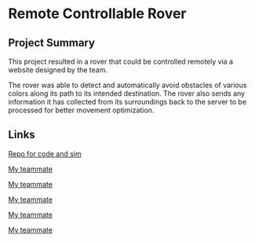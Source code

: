 # Remote Controllable Rover

## Project Summary

This project resulted in a rover that could be controlled remotely via a website designed by the team.

The rover was able to detect and automatically avoid obstacles of various colors along its path to its intended destination. The rover also sends any information it has collected from its surroundings back to the server to be processed for better movement optimization.

## Links

[Repo for code and sim](https://github.com/ib619/Group7_design_project)

[My teammate](https://github.com/sittingsotong)

[My teammate](https://github.com/sytan98)

[My teammate](https://github.com/joshua410RB)

[My teammate](https://github.com/yannichau)

[My teammate](https://github.com/ib619)
